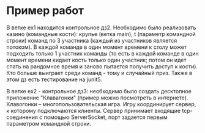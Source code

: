 # Пример работ

В ветке ex1 находится контрольное дз2. Необходимо было реализовать казино (командные кости): крупье (ветка main), t (параметр командной строки) команд по 3 участника (каждый из участников является потоком). В каждой команде в один момент времени к столу может подходить только 1 участник команды (то есть в каждой команде в один момент времени кидает кость только один участник; потом он идет спать на рандомное время и заново пытается получить доступ к кости). Кто больше выиграет среди команд - тому и случайный приз. 
Также в этом дз есть тестирование на junit5.

В ветке ex2 - контрольное дз3: необходимо было создать десктопное приложение "Клавагонки" (пример можно посмотреть в интернете). Клавогонки – многопользовательская игра. Игру координирует сервер, к которому подключаются клиенты. Сервер принимает входящие tcp-соединения с помощью ServerSocket, порт задается первым параметром командной строки. 


 
